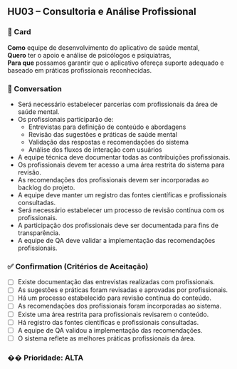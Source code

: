 ## HU03 – Consultoria e Análise Profissional

### 📌 Card

**Como** equipe de desenvolvimento do aplicativo de saúde mental,  
**Quero** ter o apoio e análise de psicólogos e psiquiatras,  
**Para que** possamos garantir que o aplicativo ofereça suporte adequado e baseado em práticas profissionais reconhecidas.

### 💬 Conversation

- Será necessário estabelecer parcerias com profissionais da área de saúde mental.
- Os profissionais participarão de:
  - Entrevistas para definição de conteúdo e abordagens
  - Revisão das sugestões e práticas de saúde mental
  - Validação das respostas e recomendações do sistema
  - Análise dos fluxos de interação com usuários
- A equipe técnica deve documentar todas as contribuições profissionais.
- Os profissionais devem ter acesso a uma área restrita do sistema para revisão.
- As recomendações dos profissionais devem ser incorporadas ao backlog do projeto.
- A equipe deve manter um registro das fontes científicas e profissionais consultadas.
- Será necessário estabelecer um processo de revisão contínua com os profissionais.
- A participação dos profissionais deve ser documentada para fins de transparência.
- A equipe de QA deve validar a implementação das recomendações profissionais.

### ✅ Confirmation (Critérios de Aceitação)

- [ ] Existe documentação das entrevistas realizadas com profissionais.
- [ ] As sugestões e práticas foram revisadas e aprovadas por profissionais.
- [ ] Há um processo estabelecido para revisão contínua do conteúdo.
- [ ] As recomendações dos profissionais foram incorporadas ao sistema.
- [ ] Existe uma área restrita para profissionais revisarem o conteúdo.
- [ ] Há registro das fontes científicas e profissionais consultadas.
- [ ] A equipe de QA validou a implementação das recomendações.
- [ ] O sistema reflete as melhores práticas profissionais da área.

### �� Prioridade: ALTA
